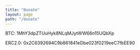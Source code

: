 ```yaml
---
title: "Donate"
layout: page
path: "/donate"
---
```


BTC: 1MhY3dpZTUuHyk8NLqMJytWW66n15UQbXp

ERC2.0: 0x2C6392694C9b861841eDbe023f0219eeC7fbEE90

